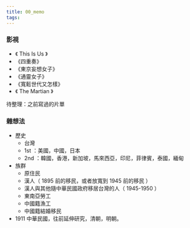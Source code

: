 ```yaml
---
title: 00_memo
tags:
---
```


### 影視

- 《 This Is Us 》
- 《四重奏》
- 《東京妄想女子》
- 《通靈女子》
- 《寬鬆世代又怎樣》
- 《 The Martian 》

待整理：之前寫過的片單

### 雜想法

- 歷史
    - 台灣
    - 1st ：美國，中國，日本
    - 2nd ：韓國，香港，新加坡，馬來西亞，印尼，菲律賓，泰國，緬甸
- 族群
    - 原住民
    - 漢人（ 1895 前的移民，或者放寬到 1945 前的移民 ）
    - 漢人與其他隨中華民國政府移居台灣的人（ 1945-1950 ）
    - 東南亞勞工
    - 中國籍漁工
    - 中國籍結婚移民
- 1911 中華民國，往前延伸研究，清朝，明朝。
